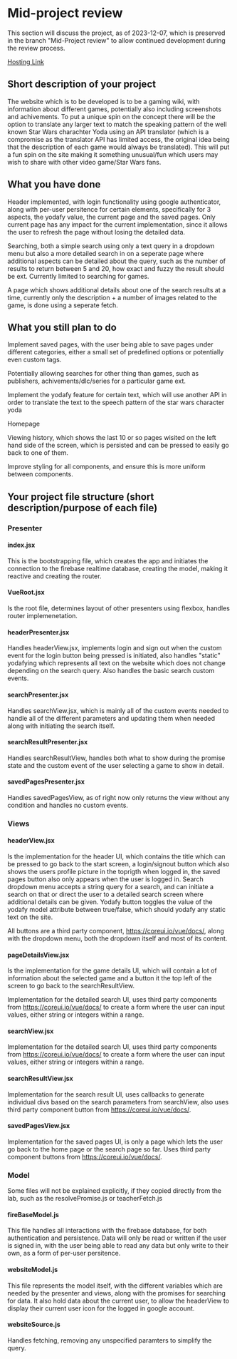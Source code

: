 # Mid-project review

This section will discuss the project, as of 2023-12-07, which is preserved in the branch "Mid-Project review" to allow continued development during the review process. 

[Hosting Link](https://iprog-tw3-53504.web.app/#/ "Yodas Gaming Wiki")

## Short description of your project

The website which is to be developed is to be a gaming wiki, with information about different games, potentially also including screenshots and achivements. To put a unique spin on the concept there will be the option to translate any larger text to match the speaking pattern of the well known Star Wars charachter Yoda using an API translator (which is a compromise as the translator API has limited access, the original idea being that the description of each game would always be translated). This will put a fun spin on the site making it something unusual/fun which users may wish to share with other video game/Star Wars fans. 

## What you have done

Header implemented, with login functionality using google authenticator, along with per-user persitence for certain elements, specifically for 3 aspects, the yodafy value, the current page and the saved pages. Only current page has any impact for the current implementation, since it allows the user to refresh the page without losing the detailed data. 

Searching, both a simple search using only a text query in a dropdown menu but also a more detailed search in on a seperate page where additional aspects can be detailed about the query, such as the number of results to return between 5 and 20, how exact and fuzzy the result should be ext. Currently limited to searching for games. 

A page which shows additional details about one of the search results at a time, currently only the description + a number of images related to the game, is done using a seperate fetch. 

## What you still plan to do

Implement saved pages, with the user being able to save pages under different categories, either a small set of predefined options or potentially even custom tags. 

Potentially allowing searches for other thing than games, such as publishers, achivements/dlc/series for a particular game ext. 

Implement the yodafy feature for certain text, which will use another API in order to translate the text to the speech pattern of the star wars character yoda

Homepage

Viewing history, which shows the last 10 or so pages wisited on the left hand side of the screen,
which is persisted and can be pressed to easily go back to one of them. 

Improve styling for all components, and ensure this is more uniform between components. 

## Your project file structure (short description/purpose of each file)

### Presenter 

#### index.jsx

This is the bootstrapping file, which creates the app and initiates the connection to the firebase realtime database, creating the model, making it reactive and creating the router. 

#### VueRoot.jsx

Is the root file, determines layout of other presenters using flexbox, handles router implemenetation.

#### headerPresenter.jsx

Handles headerView.jsx, implements login and sign out when the custom event for the login button being pressed is initiated, also handles "static" yodafying which represents all text on the website which does not change depending on the search query. Also handles the basic search custom events.

#### searchPresenter.jsx

Handles searchView.jsx, which is mainly all of the custom events needed to handle all of the different parameters and updating them when needed along with initiating the search itself. 

#### searchResultPresenter.jsx

Handles searchResultView, handles both what to show during the promise state and the custom event of the user selecting a game to show in detail.

#### savedPagesPresenter.jsx

Handles savedPagesView, as of right now only returns the view without any condition and handles no custom events.

### Views 

#### headerView.jsx

Is the implementation for the header UI, which contains the title which can be pressed to go back to the start screen, a login/signout button which also shows the users profile picture in the toprigth when logged in, the saved pages button also only appears when the user is logged in. Search dropdown menu accepts a string query for a search, and can initiate a search on that or direct the user to a detailed search screen where additional details can be given. Yodafy button toggles the value of the yodafy model attribute between true/false, which should yodafy any static text on the site. 

All buttons are a third party component, https://coreui.io/vue/docs/, along with the dropdown menu, both the dropdown itself and most of its content. 

#### pageDetailsView.jsx

Is the implementation for the game details UI, which will contain a lot of information about the selected game and a button it the top left of the screen to go back to the searchResultView.

Implementation for the detailed search UI, uses third party components from https://coreui.io/vue/docs/ to create a form where the user can input values, either string or integers within a range. 

#### searchView.jsx

Implementation for the detailed search UI, uses third party components from https://coreui.io/vue/docs/ to create a form where the user can input values, either string or integers within a range. 

#### searchResultView.jsx

Implementation for the search result UI, uses callbacks to generate individual divs based on the search parameters from searchView, also uses third party component button from https://coreui.io/vue/docs/. 

#### savedPagesView.jsx

Implementation for the saved pages UI, is only a page which lets the user go back to the home page or the search page so far. Uses third party component buttons from https://coreui.io/vue/docs/.

### Model 

Some files will not be explained explicitly, if they copied directly from the lab, such as the resolvePromise.js or teacherFetch.js

#### fireBaseModel.js

This file handles all interactions with the firebase database, for both authentication and persistence. Data will only be read or written if the user is signed in, with the user being able to read any data but only write to their own, as a form of per-user persitence. 

#### websiteModel.js

This file represents the model itself, with the different variables which are needed by the presenter and views, along with the promises for searching for data. It also hold data about the current user, to allow the headerView to display their current user icon for the logged in google account. 

#### websiteSource.js

Handles fetching, removing any unspecified paramters to simplify the query. 
